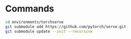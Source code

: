 # Commands
```bash
cd environments/torchserve
git submodule add https://github.com/pytorch/serve.git
git submodule update --init --recursive
```